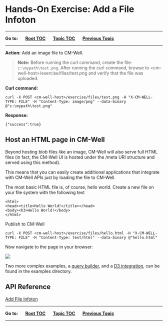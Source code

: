 # Hands-On Exercise: Add a File Infoton

----

**Go to:** &nbsp;&nbsp;&nbsp;&nbsp; [**Root TOC**](CM-Well.RootTOC.md) &nbsp;&nbsp;&nbsp;&nbsp; [**Topic TOC**](Tutorial.HandsOnExercisesTOC.md) &nbsp;&nbsp;&nbsp;&nbsp; [**Previous Topic**](Tutorial.HandsOnExercises.WorkWithSubGraphs.md)  

----

**Action:** Add an image file to CM-Well.

>**Note:** Before running the curl command, create the file: `c:\mypath\test.png`. After running the curl command, browse to \<cm-well-host\>/exercise/files/test.png and verify that the file was uploaded.

**Curl command:**

    curl -X POST <cm-well-host>/exercise/files/test.png -H "X-CM-WELL-TYPE: FILE" -H "Content-Type: image/png" --data-binary @"c:\mypath\test.png"

**Response:**

    {"success":true}

## Host an HTML page in CM-Well

Beyond hosting blob files like an image, CM-Well will also serve full HTML files (in fact, the CM-Well UI is hosted under the /meta URI structure and served using this method).

This means that you can easily create additional applications that integrate with CM-Well APIs just by loading the file to CM-Well.

The most basic HTML file is, of course, hello world. Create a new file on your file system with the following text

```
<html>
<head><title>Hello World!</title></head>
<body><h3>Hello World!</body>
</html>
```

Publish to CM-Well

    curl -X POST <cm-well-host>/exercise/files/hello.html -H "X-CM-WELL-TYPE: FILE" -H "Content-Type: text/html" --data-binary @"hello.html"

Now navigate to the page in your browser:

<img src="./_Images/hello_world.png"/>

Two more complex examples, a [query builder](./examples/search_builder.html), and a [D3 integration](./examples/visualizer/index.html), can be found in the examples directory.

## API Reference
[Add File Infoton](API.Update.AddFileInfoton.md)


----

**Go to:** &nbsp;&nbsp;&nbsp;&nbsp; [**Root TOC**](CM-Well.RootTOC.md) &nbsp;&nbsp;&nbsp;&nbsp; [**Topic TOC**](Tutorial.HandsOnExercisesTOC.md) &nbsp;&nbsp;&nbsp;&nbsp; [**Previous Topic**](Tutorial.HandsOnExercises.WorkWithSubGraphs.md)  

----
